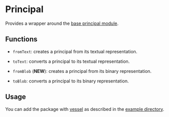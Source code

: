 # Principal

Provides a wrapper around the [base principal module](https://github.com/dfinity/motoko-base/blob/master/src/Principal.mo).

## Functions

- `fromText`: creates a principal from its textual representation.
- `toText`: converts a principal to its textual representation.

- `fromBlob` (**NEW**): creates a principal from its binary representation.
- `toBlob`: converts a principal to its binary representation.

## Usage

You can add the package with [vessel](https://github.com/dfinity/vessel) as described in the [example directory](./example).
